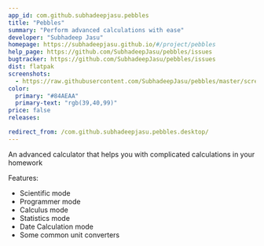 ```yaml
---
app_id: com.github.subhadeepjasu.pebbles
title: "Pebbles"
summary: "Perform advanced calculations with ease"
developer: "Subhadeep Jasu"
homepage: https://subhadeepjasu.github.io/#/project/pebbles
help_page: https://github.com/SubhadeepJasu/pebbles/issues
bugtracker: https://github.com/SubhadeepJasu/pebbles/issues
dist: flatpak
screenshots:
  - https://raw.githubusercontent.com/SubhadeepJasu/pebbles/master/screenshots/Screenshot-Scientific.png
color:
  primary: "#84AEAA"
  primary-text: "rgb(39,40,99)"
price: false
releases:

redirect_from: /com.github.subhadeepjasu.pebbles.desktop/
---
```


<p>An advanced calculator that helps you with complicated calculations in your homework</p>
<p>Features:</p>
<ul>
<li>Scientific mode</li>
<li>Programmer mode</li>
<li>Calculus mode</li>
<li>Statistics mode</li>
<li>Date Calculation mode</li>
<li>Some common unit converters</li>
</ul>